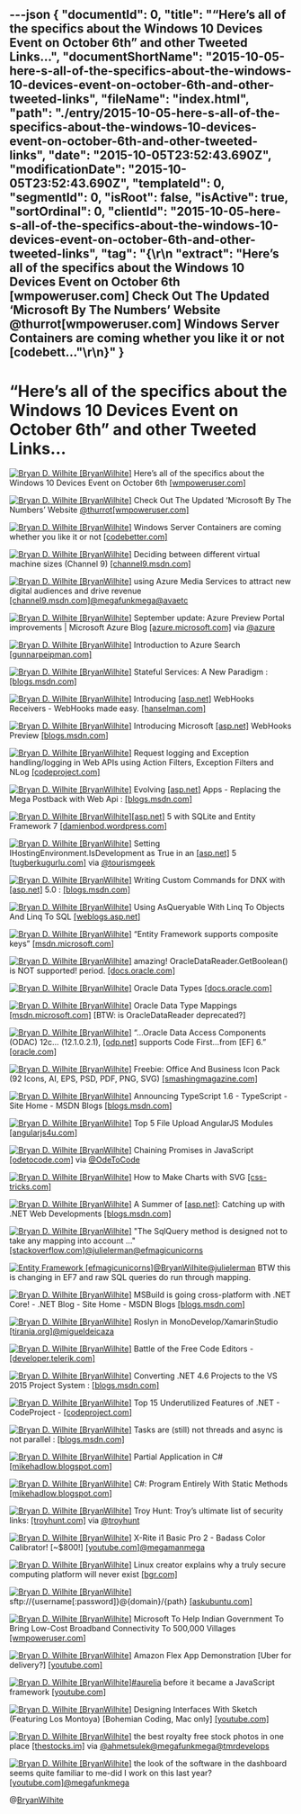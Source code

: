 ---json
{
  "documentId": 0,
  "title": "“Here’s all of the specifics about the Windows 10 Devices Event on October 6th” and other Tweeted Links…",
  "documentShortName": "2015-10-05-here-s-all-of-the-specifics-about-the-windows-10-devices-event-on-october-6th-and-other-tweeted-links",
  "fileName": "index.html",
  "path": "./entry/2015-10-05-here-s-all-of-the-specifics-about-the-windows-10-devices-event-on-october-6th-and-other-tweeted-links",
  "date": "2015-10-05T23:52:43.690Z",
  "modificationDate": "2015-10-05T23:52:43.690Z",
  "templateId": 0,
  "segmentId": 0,
  "isRoot": false,
  "isActive": true,
  "sortOrdinal": 0,
  "clientId": "2015-10-05-here-s-all-of-the-specifics-about-the-windows-10-devices-event-on-october-6th-and-other-tweeted-links",
  "tag": "{\r\n  \"extract\": \"Here’s all of the specifics about the Windows 10 Devices Event on October 6th [wmpoweruser.com]  Check Out The Updated ‘Microsoft By The Numbers’ Website @thurrot[wmpoweruser.com]  Windows Server Containers are coming whether you like it or not [codebett...\"\r\n}"
}
---

# “Here’s all of the specifics about the Windows 10 Devices Event on October 6th” and other Tweeted Links…

[<img alt="Bryan D. Wilhite [BryanWilhite]" src="https://songhay.blob.core.windows.net/shared-social-twitter/BryanWilhite.jpeg">](http://t.co/UNdqV0Z1zz "Bryan D. Wilhite [BryanWilhite]") Here’s all of the specifics about the Windows 10 Devices Event on October 6th [[wmpoweruser.com]](http://wmpoweruser.com/heres-all-of-the-specifics-about-the-windows-10-devices-event-on-october-6th/)

[<img alt="Bryan D. Wilhite [BryanWilhite]" src="https://songhay.blob.core.windows.net/shared-social-twitter/BryanWilhite.jpeg">](http://t.co/UNdqV0Z1zz "Bryan D. Wilhite [BryanWilhite]") Check Out The Updated ‘Microsoft By The Numbers’ Website [@thurrot](http://twitter.com/thurrot)[[wmpoweruser.com]](http://wmpoweruser.com/check-out-the-updated-microsoft-by-the-numbers-website/)

[<img alt="Bryan D. Wilhite [BryanWilhite]" src="https://songhay.blob.core.windows.net/shared-social-twitter/BryanWilhite.jpeg">](http://t.co/UNdqV0Z1zz "Bryan D. Wilhite [BryanWilhite]") Windows Server Containers are coming whether you like it or not [[codebetter.com]](http://codebetter.com/kylebaley/2015/09/01/windows-server-containers-are-coming-whether-you-like-it-or-not/)

[<img alt="Bryan D. Wilhite [BryanWilhite]" src="https://songhay.blob.core.windows.net/shared-social-twitter/BryanWilhite.jpeg">](http://t.co/UNdqV0Z1zz "Bryan D. Wilhite [BryanWilhite]") Deciding between different virtual machine sizes (Channel 9) [[channel9.msdn.com]](https://channel9.msdn.com/Events/Microsoft-Azure/AzureCon-2015/ACON213)

[<img alt="Bryan D. Wilhite [BryanWilhite]" src="https://songhay.blob.core.windows.net/shared-social-twitter/BryanWilhite.jpeg">](http://t.co/UNdqV0Z1zz "Bryan D. Wilhite [BryanWilhite]") using Azure Media Services to attract new digital audiences and drive revenue [[channel9.msdn.com]](https://channel9.msdn.com/Events/Microsoft-Azure/AzureCon-2015/ACON218)[@megafunkmega](http://twitter.com/megafunkmega)[@avaetc](http://twitter.com/avaetc)

[<img alt="Bryan D. Wilhite [BryanWilhite]" src="https://songhay.blob.core.windows.net/shared-social-twitter/BryanWilhite.jpeg">](http://t.co/UNdqV0Z1zz "Bryan D. Wilhite [BryanWilhite]") September update: Azure Preview Portal improvements | Microsoft Azure Blog [[azure.microsoft.com]](https://azure.microsoft.com/en-gb/blog/azure-preview-portal-improvements-september-update/) via [@azure](http://twitter.com/azure)

[<img alt="Bryan D. Wilhite [BryanWilhite]" src="https://songhay.blob.core.windows.net/shared-social-twitter/BryanWilhite.jpeg">](http://t.co/UNdqV0Z1zz "Bryan D. Wilhite [BryanWilhite]") Introduction to Azure Search [[gunnarpeipman.com]](http://gunnarpeipman.com/2015/09/introduction-to-azure-search/)

[<img alt="Bryan D. Wilhite [BryanWilhite]" src="https://songhay.blob.core.windows.net/shared-social-twitter/BryanWilhite.jpeg">](http://t.co/UNdqV0Z1zz "Bryan D. Wilhite [BryanWilhite]") Stateful Services: A New Paradigm : [[blogs.msdn.com]](http://blogs.msdn.com/b/azureservicefabric/archive/2015/09/21/stateful-services-a-new-paradigm.aspx)

[<img alt="Bryan D. Wilhite [BryanWilhite]" src="https://songhay.blob.core.windows.net/shared-social-twitter/BryanWilhite.jpeg">](http://t.co/UNdqV0Z1zz "Bryan D. Wilhite [BryanWilhite]") Introducing [[asp.net]](http://www.asp.net/) WebHooks Receivers - WebHooks made easy. [[hanselman.com]](http://www.hanselman.com/blog/IntroducingASPNETWebHooksReceiversWebHooksMadeEasy.aspx)

[<img alt="Bryan D. Wilhite [BryanWilhite]" src="https://songhay.blob.core.windows.net/shared-social-twitter/BryanWilhite.jpeg">](http://t.co/UNdqV0Z1zz "Bryan D. Wilhite [BryanWilhite]") Introducing Microsoft [[asp.net]](http://www.asp.net/) WebHooks Preview [[blogs.msdn.com]](http://blogs.msdn.com/b/webdev/archive/2015/09/04/introducing-microsoft-asp-net-webhooks-preview.aspx)

[<img alt="Bryan D. Wilhite [BryanWilhite]" src="https://songhay.blob.core.windows.net/shared-social-twitter/BryanWilhite.jpeg">](http://t.co/UNdqV0Z1zz "Bryan D. Wilhite [BryanWilhite]") Request logging and Exception handling/logging in Web APIs using Action Filters, Exception Filters and NLog [[codeproject.com]](http://www.codeproject.com/Articles/1028416/RESTful-Day-sharp-Request-logging-and-Exception-ha)

[<img alt="Bryan D. Wilhite [BryanWilhite]" src="https://songhay.blob.core.windows.net/shared-social-twitter/BryanWilhite.jpeg">](http://t.co/UNdqV0Z1zz "Bryan D. Wilhite [BryanWilhite]") Evolving [[asp.net]](http://www.asp.net/) Apps - Replacing the Mega Postback with Web Api : [[blogs.msdn.com]](http://blogs.msdn.com/b/cdndevs/archive/2015/09/10/evolving-asp-net-apps-replacing-the-mega-postback-with-web-api.aspx)

[<img alt="Bryan D. Wilhite [BryanWilhite]" src="https://songhay.blob.core.windows.net/shared-social-twitter/BryanWilhite.jpeg">](http://t.co/UNdqV0Z1zz "Bryan D. Wilhite [BryanWilhite]")[[asp.net]](http://www.asp.net/) 5 with SQLite and Entity Framework 7 [[damienbod.wordpress.com]](https://damienbod.wordpress.com/2015/08/30/asp-net-5-with-sqlite-and-entity-framework-7/)

[<img alt="Bryan D. Wilhite [BryanWilhite]" src="https://songhay.blob.core.windows.net/shared-social-twitter/BryanWilhite.jpeg">](http://t.co/UNdqV0Z1zz "Bryan D. Wilhite [BryanWilhite]") Setting IHostingEnvironment.IsDevelopment as True in an [[asp.net]](http://www.asp.net/) 5 [[tugberkugurlu.com]](http://www.tugberkugurlu.com/archive/setting-ihostingenvironment-isdevelopment-as-true-in-an-asp-net-5-application) via [@tourismgeek](http://twitter.com/tourismgeek)

[<img alt="Bryan D. Wilhite [BryanWilhite]" src="https://songhay.blob.core.windows.net/shared-social-twitter/BryanWilhite.jpeg">](http://t.co/UNdqV0Z1zz "Bryan D. Wilhite [BryanWilhite]") Writing Custom Commands for DNX with [[asp.net]](http://www.asp.net/) 5.0 : [[blogs.msdn.com]](http://blogs.msdn.com/b/cdndevs/archive/2015/09/23/writing-custom-commands-for-dnx-with-asp-net-5-0.aspx?utm_source=feedburner)

[<img alt="Bryan D. Wilhite [BryanWilhite]" src="https://songhay.blob.core.windows.net/shared-social-twitter/BryanWilhite.jpeg">](http://t.co/UNdqV0Z1zz "Bryan D. Wilhite [BryanWilhite]") Using AsQueryable With Linq To Objects And Linq To SQL [[weblogs.asp.net]](http://weblogs.asp.net/zeeshanhirani/using-asqueryable-with-linq-to-objects-and-linq-to-sql)

[<img alt="Bryan D. Wilhite [BryanWilhite]" src="https://songhay.blob.core.windows.net/shared-social-twitter/BryanWilhite.jpeg">](http://t.co/UNdqV0Z1zz "Bryan D. Wilhite [BryanWilhite]") “Entity Framework supports composite keys” [[msdn.microsoft.com]](https://msdn.microsoft.com/en-us/data/jj591583.aspx#Composite)

[<img alt="Bryan D. Wilhite [BryanWilhite]" src="https://songhay.blob.core.windows.net/shared-social-twitter/BryanWilhite.jpeg">](http://t.co/UNdqV0Z1zz "Bryan D. Wilhite [BryanWilhite]") amazing! OracleDataReader.GetBoolean() is NOT supported! period. [[docs.oracle.com]](https://docs.oracle.com/cd/B28359_01/win.111/b28375/OracleDataReaderClass.htm#CHDGEBAJ)

[<img alt="Bryan D. Wilhite [BryanWilhite]" src="https://songhay.blob.core.windows.net/shared-social-twitter/BryanWilhite.jpeg">](http://t.co/UNdqV0Z1zz "Bryan D. Wilhite [BryanWilhite]") Oracle Data Types [[docs.oracle.com]](http://docs.oracle.com/cd/B28359_01/server.111/b28318/datatype.htm#.VgyAvai1L24.twitter)

[<img alt="Bryan D. Wilhite [BryanWilhite]" src="https://songhay.blob.core.windows.net/shared-social-twitter/BryanWilhite.jpeg">](http://t.co/UNdqV0Z1zz "Bryan D. Wilhite [BryanWilhite]") Oracle Data Type Mappings [[msdn.microsoft.com]](https://msdn.microsoft.com/en-us/library/yk72thhd(v=vs.110).aspx) [BTW: is OracleDataReader deprecated?]

[<img alt="Bryan D. Wilhite [BryanWilhite]" src="https://songhay.blob.core.windows.net/shared-social-twitter/BryanWilhite.jpeg">](http://t.co/UNdqV0Z1zz "Bryan D. Wilhite [BryanWilhite]") “…Oracle Data Access Components (ODAC) 12c… (12.1.0.2.1), [[odp.net]](http://ODP.NET) supports Code First…from [EF] 6.” [[oracle.com]](http://www.oracle.com/webfolder/technetwork/tutorials/obe/db/dotnet/CodeFirst/index.html#overview)

[<img alt="Bryan D. Wilhite [BryanWilhite]" src="https://songhay.blob.core.windows.net/shared-social-twitter/BryanWilhite.jpeg">](http://t.co/UNdqV0Z1zz "Bryan D. Wilhite [BryanWilhite]") Freebie: Office And Business Icon Pack (92 Icons, AI, EPS, PSD, PDF, PNG, SVG) [[smashingmagazine.com]](http://www.smashingmagazine.com/2015/10/freebie-office-business-icon-pack-ai-eps-psd-pdf-svg/)

[<img alt="Bryan D. Wilhite [BryanWilhite]" src="https://songhay.blob.core.windows.net/shared-social-twitter/BryanWilhite.jpeg">](http://t.co/UNdqV0Z1zz "Bryan D. Wilhite [BryanWilhite]") Announcing TypeScript 1.6 - TypeScript - Site Home - MSDN Blogs [[blogs.msdn.com]](http://blogs.msdn.com/b/typescript/archive/2015/09/16/announcing-typescript-1-6.aspx)

[<img alt="Bryan D. Wilhite [BryanWilhite]" src="https://songhay.blob.core.windows.net/shared-social-twitter/BryanWilhite.jpeg">](http://t.co/UNdqV0Z1zz "Bryan D. Wilhite [BryanWilhite]") Top 5 File Upload AngularJS Modules [[angularjs4u.com]](http://angularjs4u.com/modules/top-5-file-upload-angularjs-modules/)

[<img alt="Bryan D. Wilhite [BryanWilhite]" src="https://songhay.blob.core.windows.net/shared-social-twitter/BryanWilhite.jpeg">](http://t.co/UNdqV0Z1zz "Bryan D. Wilhite [BryanWilhite]") Chaining Promises in JavaScript [[odetocode.com]](http://odetocode.com/blogs/scott/archive/2015/09/28/chaining-promises-in-javascript.aspx) via [@OdeToCode](http://twitter.com/OdeToCode)

[<img alt="Bryan D. Wilhite [BryanWilhite]" src="https://songhay.blob.core.windows.net/shared-social-twitter/BryanWilhite.jpeg">](http://t.co/UNdqV0Z1zz "Bryan D. Wilhite [BryanWilhite]") How to Make Charts with SVG [[css-tricks.com]](https://css-tricks.com/how-to-make-charts-with-svg/)

[<img alt="Bryan D. Wilhite [BryanWilhite]" src="https://songhay.blob.core.windows.net/shared-social-twitter/BryanWilhite.jpeg">](http://t.co/UNdqV0Z1zz "Bryan D. Wilhite [BryanWilhite]") A Summer of [[asp.net]](http://www.asp.net/): Catching up with .NET Web Developments [[blogs.msdn.com]](http://blogs.msdn.com/b/visualstudio/archive/2015/09/24/a-summer-of-asp-net-catching-up-with-net-web-developments.aspx)

[<img alt="Bryan D. Wilhite [BryanWilhite]" src="https://songhay.blob.core.windows.net/shared-social-twitter/BryanWilhite.jpeg">](http://t.co/UNdqV0Z1zz "Bryan D. Wilhite [BryanWilhite]") "The SqlQuery method is designed not to take any mapping into account ..." [[stackoverflow.com]](http://stackoverflow.com/questions/14733047/entity-framework-code-first-configure-mapping-for-sqlquery/14749419?stw=2#14749419)[@julielerman](http://twitter.com/julielerman)[@efmagicunicorns](http://twitter.com/efmagicunicorns)

[<img alt="Entity Framework [efmagicunicorns]" src="https://songhay.blob.core.windows.net/shared-social-twitter/efmagicunicorns.png">](http://t.co/84XKOyIobB "Entity Framework [efmagicunicorns]")[@BryanWilhite](http://twitter.com/BryanWilhite)[@julielerman](http://twitter.com/julielerman) BTW this is changing in EF7 and raw SQL queries do run through mapping.

[<img alt="Bryan D. Wilhite [BryanWilhite]" src="https://songhay.blob.core.windows.net/shared-social-twitter/BryanWilhite.jpeg">](http://t.co/UNdqV0Z1zz "Bryan D. Wilhite [BryanWilhite]") MSBuild is going cross-platform with .NET Core! - .NET Blog - Site Home - MSDN Blogs [[blogs.msdn.com]](http://blogs.msdn.com/b/dotnet/archive/2015/09/03/msbuild-is-going-cross-platform-with-net-core.aspx)

[<img alt="Bryan D. Wilhite [BryanWilhite]" src="https://songhay.blob.core.windows.net/shared-social-twitter/BryanWilhite.jpeg">](http://t.co/UNdqV0Z1zz "Bryan D. Wilhite [BryanWilhite]") Roslyn in MonoDevelop/XamarinStudio [[tirania.org]](http://tirania.org/blog/archive/2015/Sep-21.html)[@migueldeicaza](http://twitter.com/migueldeicaza)

[<img alt="Bryan D. Wilhite [BryanWilhite]" src="https://songhay.blob.core.windows.net/shared-social-twitter/BryanWilhite.jpeg">](http://t.co/UNdqV0Z1zz "Bryan D. Wilhite [BryanWilhite]") Battle of the Free Code Editors - [[developer.telerik.com]](http://developer.telerik.com/featured/battle-of-the-free-code-editors/)

[<img alt="Bryan D. Wilhite [BryanWilhite]" src="https://songhay.blob.core.windows.net/shared-social-twitter/BryanWilhite.jpeg">](http://t.co/UNdqV0Z1zz "Bryan D. Wilhite [BryanWilhite]") Converting .NET 4.6 Projects to the VS 2015 Project System : [[blogs.msdn.com]](http://blogs.msdn.com/b/cdndevs/archive/2015/09/08/converting-net-4-6-projects-to-the-vs-2015-project-system.aspx)

[<img alt="Bryan D. Wilhite [BryanWilhite]" src="https://songhay.blob.core.windows.net/shared-social-twitter/BryanWilhite.jpeg">](http://t.co/UNdqV0Z1zz "Bryan D. Wilhite [BryanWilhite]") Top 15 Underutilized Features of .NET - CodeProject - [[codeproject.com]](http://www.codeproject.com/Articles/1021335/Top-Underutilized-Features-of-NET)

[<img alt="Bryan D. Wilhite [BryanWilhite]" src="https://songhay.blob.core.windows.net/shared-social-twitter/BryanWilhite.jpeg">](http://t.co/UNdqV0Z1zz "Bryan D. Wilhite [BryanWilhite]") Tasks are (still) not threads and async is not parallel : [[blogs.msdn.com]](http://blogs.msdn.com/b/benwilli/archive/2015/09/10/tasks-are-still-not-threads-and-async-is-not-parallel.aspx)

[<img alt="Bryan D. Wilhite [BryanWilhite]" src="https://songhay.blob.core.windows.net/shared-social-twitter/BryanWilhite.jpeg">](http://t.co/UNdqV0Z1zz "Bryan D. Wilhite [BryanWilhite]") Partial Application in C# [[mikehadlow.blogspot.com]](http://mikehadlow.blogspot.com/2015/09/partial-application-in-c.html)

[<img alt="Bryan D. Wilhite [BryanWilhite]" src="https://songhay.blob.core.windows.net/shared-social-twitter/BryanWilhite.jpeg">](http://t.co/UNdqV0Z1zz "Bryan D. Wilhite [BryanWilhite]") C#: Program Entirely With Static Methods [[mikehadlow.blogspot.com]](http://mikehadlow.blogspot.com/2015/08/c-program-entirely-with-static-methods.html)

[<img alt="Bryan D. Wilhite [BryanWilhite]" src="https://songhay.blob.core.windows.net/shared-social-twitter/BryanWilhite.jpeg">](http://t.co/UNdqV0Z1zz "Bryan D. Wilhite [BryanWilhite]") Troy Hunt: Troy’s ultimate list of security links: [[troyhunt.com]](http://www.troyhunt.com/2015/09/troys-ultimate-list-of-security-links.html#.VgwiGcbwt5g.twitter) via [@troyhunt](http://twitter.com/troyhunt)

[<img alt="Bryan D. Wilhite [BryanWilhite]" src="https://songhay.blob.core.windows.net/shared-social-twitter/BryanWilhite.jpeg">](http://t.co/UNdqV0Z1zz "Bryan D. Wilhite [BryanWilhite]") X-Rite i1 Basic Pro 2 - Badass Color Calibrator! [~$800!] [[youtube.com]](https://www.youtube.com/watch?v=LnlSr0dRzHc&feature=youtu.be)[@megamanmega](http://twitter.com/megamanmega)

[<img alt="Bryan D. Wilhite [BryanWilhite]" src="https://songhay.blob.core.windows.net/shared-social-twitter/BryanWilhite.jpeg">](http://t.co/UNdqV0Z1zz "Bryan D. Wilhite [BryanWilhite]") Linux creator explains why a truly secure computing platform will never exist [[bgr.com]](http://bgr.com/2015/09/25/linus-torvalds-quotes-interview-linux-security/)

[<img alt="Bryan D. Wilhite [BryanWilhite]" src="https://songhay.blob.core.windows.net/shared-social-twitter/BryanWilhite.jpeg">](http://t.co/UNdqV0Z1zz "Bryan D. Wilhite [BryanWilhite]") sftp://{username[:password]}@{domain}/{path} [[askubuntu.com]](http://askubuntu.com/questions/129794/connect-ftp-sftp-in-dolphin-or-transfer-nautilus-bookmarks/291329#291329)

[<img alt="Bryan D. Wilhite [BryanWilhite]" src="https://songhay.blob.core.windows.net/shared-social-twitter/BryanWilhite.jpeg">](http://t.co/UNdqV0Z1zz "Bryan D. Wilhite [BryanWilhite]") Microsoft To Help Indian Government To Bring Low-Cost Broadband Connectivity To 500,000 Villages [[wmpoweruser.com]](http://wmpoweruser.com/microsoft-to-help-indian-government-to-bring-low-cost-broadband-connectivity-to-500000-villages/)

[<img alt="Bryan D. Wilhite [BryanWilhite]" src="https://songhay.blob.core.windows.net/shared-social-twitter/BryanWilhite.jpeg">](http://t.co/UNdqV0Z1zz "Bryan D. Wilhite [BryanWilhite]") Amazon Flex App Demonstration [Uber for delivery?] [[youtube.com]](https://www.youtube.com/watch?v=6djmvemLDag&feature=youtu.be)

[<img alt="Bryan D. Wilhite [BryanWilhite]" src="https://songhay.blob.core.windows.net/shared-social-twitter/BryanWilhite.jpeg">](http://t.co/UNdqV0Z1zz "Bryan D. Wilhite [BryanWilhite]")[#aurelia](http://search.twitter.com/search?q=%23aurelia) before it became a JavaScript framework [[youtube.com]](https://www.youtube.com/watch?v=-lkHB2OExmM)

[<img alt="Bryan D. Wilhite [BryanWilhite]" src="https://songhay.blob.core.windows.net/shared-social-twitter/BryanWilhite.jpeg">](http://t.co/UNdqV0Z1zz "Bryan D. Wilhite [BryanWilhite]") Designing Interfaces With Sketch (Featuring Los Montoya) [Bohemian Coding, Mac only] [[youtube.com]](https://www.youtube.com/watch?v=hdZhDMky6uQ&feature=youtu.be)

[<img alt="Bryan D. Wilhite [BryanWilhite]" src="https://songhay.blob.core.windows.net/shared-social-twitter/BryanWilhite.jpeg">](http://t.co/UNdqV0Z1zz "Bryan D. Wilhite [BryanWilhite]") the best royalty free stock photos in one place [[thestocks.im]](http://thestocks.im/) via [@ahmetsulek](http://twitter.com/ahmetsulek)[@megafunkmega](http://twitter.com/megafunkmega)[@tmrdevelops](http://twitter.com/tmrdevelops)

[<img alt="Bryan D. Wilhite [BryanWilhite]" src="https://songhay.blob.core.windows.net/shared-social-twitter/BryanWilhite.jpeg">](http://t.co/UNdqV0Z1zz "Bryan D. Wilhite [BryanWilhite]") the look of the software in the dashboard seems quite familiar to me-did I work on this last year? [[youtube.com]](https://www.youtube.com/watch?v=uW8TNDkVr8A)[@megafunkmega](http://twitter.com/megafunkmega)

@[BryanWilhite](https://twitter.com/BryanWilhite)
